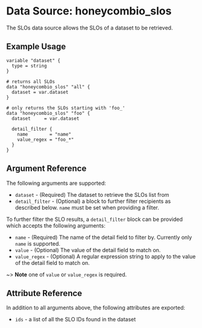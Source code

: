 # Data Source: honeycombio_slos

The SLOs data source allows the SLOs of a dataset to be retrieved.

## Example Usage

```hcl
variable "dataset" {
  type = string
}

# returns all SLOs
data "honeycombio_slos" "all" {
  dataset = var.dataset
}

# only returns the SLOs starting with 'foo_'
data "honeycombio_slos" "foo" {
  dataset     = var.dataset

  detail_filter {
    name        = "name"
    value_regex = "foo_*"
  }
}
```

## Argument Reference

The following arguments are supported:

* `dataset` - (Required) The dataset to retrieve the SLOs list from
* `detail_filter` - (Optional) a block to further filter recipients as described below. `name` must be set when providing a filter.

To further filter the SLO results, a `detail_filter` block can be provided which accepts the following arguments:

* `name` - (Required) The name of the detail field to filter by. Currently only `name` is supported.
* `value` - (Optional) The value of the detail field to match on.
* `value_regex` - (Optional) A regular expression string to apply to the value of the detail field to match on.

~> **Note** one of `value` or `value_regex` is required.

## Attribute Reference

In addition to all arguments above, the following attributes are exported:

* `ids` - a list of all the SLO IDs found in the dataset
